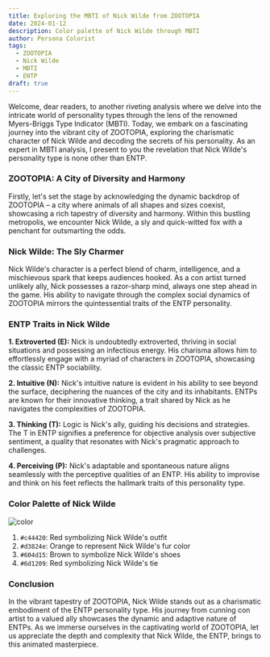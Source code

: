 ```yaml
---
title: Exploring the MBTI of Nick Wilde from ZOOTOPIA
date: 2024-01-12
description: Color palette of Nick Wilde through MBTI
author: Persona Colorist
tags:
  - ZOOTOPIA
  - Nick Wilde
  - MBTI
  - ENTP
draft: true
---
```


Welcome, dear readers, to another riveting analysis where we delve into the intricate world of personality types through the lens of the renowned Myers-Briggs Type Indicator (MBTI). Today, we embark on a fascinating journey into the vibrant city of ZOOTOPIA, exploring the charismatic character of Nick Wilde and decoding the secrets of his personality. As an expert in MBTI analysis, I present to you the revelation that Nick Wilde's personality type is none other than ENTP.

### ZOOTOPIA: A City of Diversity and Harmony

Firstly, let's set the stage by acknowledging the dynamic backdrop of ZOOTOPIA – a city where animals of all shapes and sizes coexist, showcasing a rich tapestry of diversity and harmony. Within this bustling metropolis, we encounter Nick Wilde, a sly and quick-witted fox with a penchant for outsmarting the odds.

### Nick Wilde: The Sly Charmer

Nick Wilde's character is a perfect blend of charm, intelligence, and a mischievous spark that keeps audiences hooked. As a con artist turned unlikely ally, Nick possesses a razor-sharp mind, always one step ahead in the game. His ability to navigate through the complex social dynamics of ZOOTOPIA mirrors the quintessential traits of the ENTP personality.

### ENTP Traits in Nick Wilde

**1. Extroverted (E):**
Nick is undoubtedly extroverted, thriving in social situations and possessing an infectious energy. His charisma allows him to effortlessly engage with a myriad of characters in ZOOTOPIA, showcasing the classic ENTP sociability.

**2. Intuitive (N):**
Nick's intuitive nature is evident in his ability to see beyond the surface, deciphering the nuances of the city and its inhabitants. ENTPs are known for their innovative thinking, a trait shared by Nick as he navigates the complexities of ZOOTOPIA.

**3. Thinking (T):**
Logic is Nick's ally, guiding his decisions and strategies. The T in ENTP signifies a preference for objective analysis over subjective sentiment, a quality that resonates with Nick's pragmatic approach to challenges.

**4. Perceiving (P):**
Nick's adaptable and spontaneous nature aligns seamlessly with the perceptive qualities of an ENTP. His ability to improvise and think on his feet reflects the hallmark traits of this personality type.

### Color Palette of Nick Wilde

![color](https://i.imgur.com/MfMoOZH.png#center)

1. `#c44420`: Red symbolizing Nick Wilde's outfit  
2. `#d3824e`: Orange to represent Nick Wilde's fur color  
3. `#604d15`: Brown to symbolize Nick Wilde's shoes  
4. `#6d1209`: Red symbolizing Nick Wilde's tie

### Conclusion

In the vibrant tapestry of ZOOTOPIA, Nick Wilde stands out as a charismatic embodiment of the ENTP personality type. His journey from cunning con artist to a valued ally showcases the dynamic and adaptive nature of ENTPs. As we immerse ourselves in the captivating world of ZOOTOPIA, let us appreciate the depth and complexity that Nick Wilde, the ENTP, brings to this animated masterpiece.

